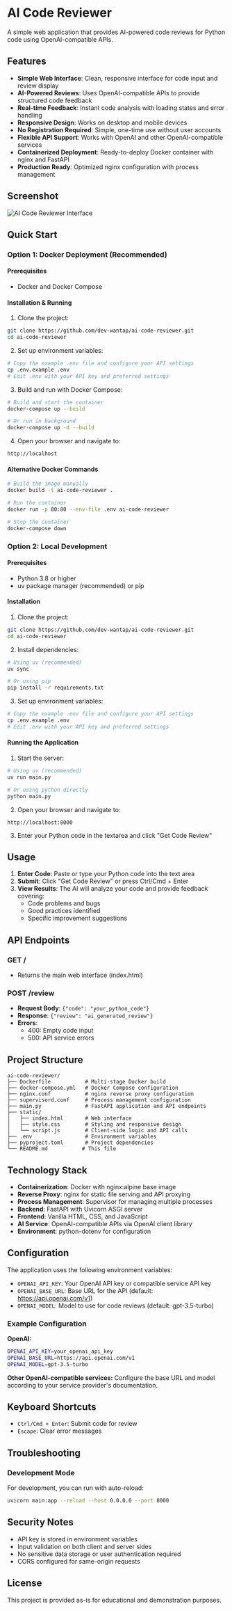 # AI Code Reviewer

A simple web application that provides AI-powered code reviews for Python code using OpenAI-compatible APIs.

## Features

- **Simple Web Interface**: Clean, responsive interface for code input and review display
- **AI-Powered Reviews**: Uses OpenAI-compatible APIs to provide structured code feedback
- **Real-time Feedback**: Instant code analysis with loading states and error handling
- **Responsive Design**: Works on desktop and mobile devices
- **No Registration Required**: Simple, one-time use without user accounts
- **Flexible API Support**: Works with OpenAI and other OpenAI-compatible services
- **Containerized Deployment**: Ready-to-deploy Docker container with nginx and FastAPI
- **Production Ready**: Optimized nginx configuration with process management

## Screenshot

![AI Code Reviewer Interface](example.JPEG)

## Quick Start

### Option 1: Docker Deployment (Recommended)

#### Prerequisites
- Docker and Docker Compose

#### Installation & Running

1. Clone the project:
```bash
git clone https://github.com/dev-wantap/ai-code-reviewer.git
cd ai-code-reviewer
```

2. Set up environment variables:
```bash
# Copy the example .env file and configure your API settings
cp .env.example .env
# Edit .env with your API key and preferred settings
```

3. Build and run with Docker Compose:
```bash
# Build and start the container
docker-compose up --build

# Or run in background
docker-compose up -d --build
```

4. Open your browser and navigate to:
```
http://localhost
```

#### Alternative Docker Commands

```bash
# Build the image manually
docker build -t ai-code-reviewer .

# Run the container
docker run -p 80:80 --env-file .env ai-code-reviewer

# Stop the container
docker-compose down
```

### Option 2: Local Development

#### Prerequisites
- Python 3.8 or higher
- uv package manager (recommended) or pip

#### Installation

1. Clone the project:
```bash
git clone https://github.com/dev-wantap/ai-code-reviewer.git
cd ai-code-reviewer
```

2. Install dependencies:
```bash
# Using uv (recommended)
uv sync

# Or using pip
pip install -r requirements.txt
```

3. Set up environment variables:
```bash
# Copy the example .env file and configure your API settings
cp .env.example .env
# Edit .env with your API key and preferred settings
```

#### Running the Application

1. Start the server:
```bash
# Using uv (recommended)
uv run main.py

# Or using python directly
python main.py
```

2. Open your browser and navigate to:
```
http://localhost:8000
```

3. Enter your Python code in the textarea and click "Get Code Review"

## Usage

1. **Enter Code**: Paste or type your Python code into the text area
2. **Submit**: Click "Get Code Review" or press Ctrl/Cmd + Enter
3. **View Results**: The AI will analyze your code and provide feedback covering:
   - Code problems and bugs
   - Good practices identified
   - Specific improvement suggestions

## API Endpoints

### GET /
- Returns the main web interface (index.html)

### POST /review
- **Request Body**: `{"code": "your_python_code"}`
- **Response**: `{"review": "ai_generated_review"}`
- **Errors**: 
  - 400: Empty code input
  - 500: API service errors

## Project Structure

```
ai-code-reviewer/
├── Dockerfile           # Multi-stage Docker build
├── docker-compose.yml   # Docker Compose configuration
├── nginx.conf           # nginx reverse proxy configuration
├── supervisord.conf     # Process management configuration
├── main.py              # FastAPI application and API endpoints
├── static/
│   ├── index.html       # Web interface
│   ├── style.css        # Styling and responsive design
│   └── script.js        # Client-side logic and API calls
├── .env                 # Environment variables
├── pyproject.toml       # Project dependencies
└── README.md           # This file
```

## Technology Stack

- **Containerization**: Docker with nginx:alpine base image
- **Reverse Proxy**: nginx for static file serving and API proxying
- **Process Management**: Supervisor for managing multiple processes
- **Backend**: FastAPI with Uvicorn ASGI server
- **Frontend**: Vanilla HTML, CSS, and JavaScript
- **AI Service**: OpenAI-compatible APIs via OpenAI client library
- **Environment**: python-dotenv for configuration

## Configuration

The application uses the following environment variables:

- `OPENAI_API_KEY`: Your OpenAI API key or compatible service API key
- `OPENAI_BASE_URL`: Base URL for the API (default: https://api.openai.com/v1)
- `OPENAI_MODEL`: Model to use for code reviews (default: gpt-3.5-turbo)

### Example Configuration

**OpenAI:**
```bash
OPENAI_API_KEY=your_openai_api_key
OPENAI_BASE_URL=https://api.openai.com/v1
OPENAI_MODEL=gpt-3.5-turbo
```

**Other OpenAI-compatible services:**
Configure the base URL and model according to your service provider's documentation.

## Keyboard Shortcuts

- `Ctrl/Cmd + Enter`: Submit code for review
- `Escape`: Clear error messages

## Troubleshooting

### Development Mode

For development, you can run with auto-reload:

```bash
uvicorn main:app --reload --host 0.0.0.0 --port 8000
```

## Security Notes

- API key is stored in environment variables
- Input validation on both client and server sides
- No sensitive data storage or user authentication required
- CORS configured for same-origin requests

## License

This project is provided as-is for educational and demonstration purposes.